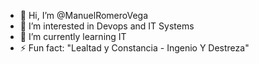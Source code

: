 - 👋 Hi, I’m @ManuelRomeroVega
- 👀 I’m interested in Devops and IT Systems
- 🌱 I’m currently learning IT
- ⚡ Fun fact: "Lealtad y Constancia - Ingenio Y Destreza" 

<!---
ManuelRomeroVega/ManuelRomeroVega is a ✨ special ✨ repository because its `README.md` (this file) appears on your GitHub profile.
You can click the Preview link to take a look at your changes.
--->

